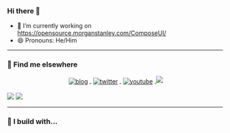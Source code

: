 ### Hi there 👋

- 🔭 I’m currently working on https://opensource.morganstanley.com/ComposeUI/
- 😄 Pronouns: He/Him

<hr/>

### 📢 Find me elsewhere
<p align="center">
  <a href="https://dotneteers.net">
    <img src="https://img.shields.io/badge/My-Blog-yellow" alt="blog" style="vertical-align:top; margin:4px"/>
  </a>
  <a href="https://twitter.com/MountGellert">
    <img src="https://img.shields.io/twitter/follow/Mountgellert?style=social" alt="twitter" style="vertical-align:top; margin:4px"/>
  </a>
  <a href="https://www.youtube.com/c/PeterSmulovics/videos">
    <img src="https://img.shields.io/youtube/channel/views/UCm9p8M75dAemkv74FLj8dlQ?style=social" alt="youtube" style="vertical-align:top; margin:4px"/>
  </a>
  <img src="https://komarev.com/ghpvc/?username=psmulovics" />
</p>
  <img src="https://github-readme-stats.vercel.app/api?username=psmulovics&show_icons=true"/>
  <img src="https://github-readme-stats.vercel.app/api/top-langs/?username=psmulovics&theme=blue-green"/>
<hr/>

### 🚧 I build with...
<p align="center">
</p>

<!--
**psmulovics/psmulovics** is a ✨ _special_ ✨ repository because its `README.md` (this file) appears on your GitHub profile.

Here are some ideas to get you started:


- 🌱 I’m currently learning ...
- 👯 I’m looking to collaborate on ...
- 🤔 I’m looking for help with ...
- 💬 Ask me about ...
- 📫 How to reach me: ...
- ⚡ Fun fact: ...
-->

